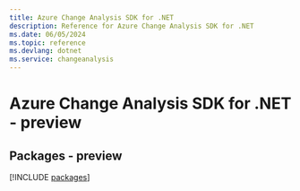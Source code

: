 ```yaml
---
title: Azure Change Analysis SDK for .NET
description: Reference for Azure Change Analysis SDK for .NET
ms.date: 06/05/2024
ms.topic: reference
ms.devlang: dotnet
ms.service: changeanalysis
---
```

# Azure Change Analysis SDK for .NET - preview
## Packages - preview
[!INCLUDE [packages](change-analysis-index.md)]